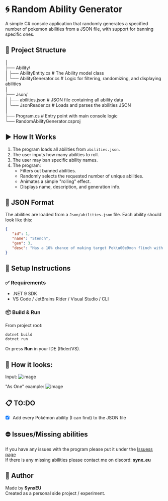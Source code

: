 # 🌀 Random Ability Generator

A simple C# console application that randomly generates a specified number of pokemon abilities from a JSON file, with support for banning specific ones.

## 📁 Project Structure

│ \
├── Ability/ \
│ ├── AbilityEntity.cs # The Ability model class \
│ └── AbilityGenerator.cs # Logic for filtering, randomizing, and displaying abilities \
│ \
├── Json/ \
│ ├── abilities.json # JSON file containing all ability data \
│ └── JsonReader.cs # Loads and parses the abilities JSON \
│ \
├── Program.cs # Entry point with main console logic \
└── RandomAbilityGenerator.csproj

## ▶️ How It Works

1. The program loads all abilities from `abilities.json`.
2. The user inputs how many abilities to roll.
3. The user may ban specific ability names.
4. The program:
   - Filters out banned abilities.
   - Randomly selects the requested number of unique abilities.
   - Animates a simple "rolling" effect.
   - Displays name, description, and generation info.

## 💾 JSON Format

The abilities are loaded from a `Json/abilities.json` file. Each ability should look like this:

```json
{
   "id": 1,
   "name": "Stench",
   "gen": 3,
   "desc": "Has a 10% chance of making target Pok\u00e9mon flinch with each hit."
}
```

## 🔧 Setup Instructions
### ✅ Requirements
- .NET 9 SDK
- VS Code / JetBrains Rider / Visual Studio / CLI

### 📦 Build & Run
From project root:
```sh
dotnet build
dotnet run
```
Or press **Run** in your IDE (Rider/VS).

## 👀 How it looks:
Input:
![image](https://github.com/user-attachments/assets/056b85bd-4980-406c-8d03-4ad2fa4f3f68)

"As One" example:
![image](https://github.com/user-attachments/assets/07da9953-891d-4a36-95ec-a134c171870e)


## 📋 TO:DO
- [x] Add every Pokémon ability (I can find) to the JSON file

## ⛔ Issues/Missing abilities
If you have any issues with the program please put it under the [Issuess page](https://github.com/SynxEU/Poke-Ability-Gen/issues) \
If there is any missing abilities please contact me on discord: **synx_eu**

## 🙋 Author
Made by **SynxEU** \
Created as a personal side project / experiment.

